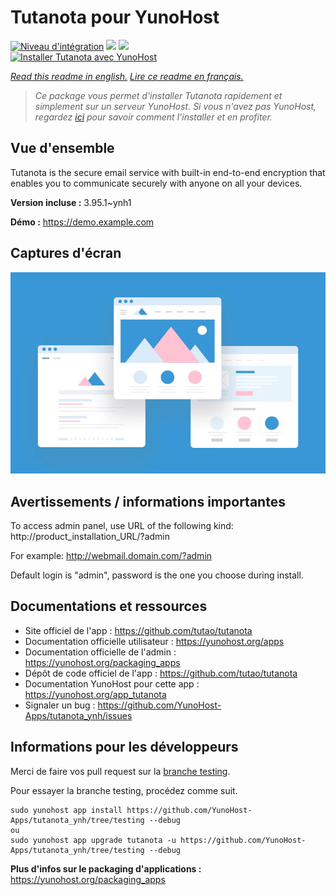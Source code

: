 # Tutanota pour YunoHost

[![Niveau d'intégration](https://dash.yunohost.org/integration/tutanota.svg)](https://dash.yunohost.org/appci/app/tutanota) ![](https://ci-apps.yunohost.org/ci/badges/tutanota.status.svg) ![](https://ci-apps.yunohost.org/ci/badges/tutanota.maintain.svg)  
[![Installer Tutanota avec YunoHost](https://install-app.yunohost.org/install-with-yunohost.svg)](https://install-app.yunohost.org/?app=tutanota)

*[Read this readme in english.](./README.md)*
*[Lire ce readme en français.](./README_fr.md)*

> *Ce package vous permet d'installer Tutanota rapidement et simplement sur un serveur YunoHost.
Si vous n'avez pas YunoHost, regardez [ici](https://yunohost.org/#/install) pour savoir comment l'installer et en profiter.*

## Vue d'ensemble

Tutanota is the secure email service with built-in end-to-end encryption that enables you to communicate securely with anyone on all your devices.


**Version incluse :** 3.95.1~ynh1

**Démo :** https://demo.example.com

## Captures d'écran

![](./doc/screenshots/example.jpg)

## Avertissements / informations importantes

To access admin panel, use URL of the following kind: http://product_installation_URL/?admin

For example: http://webmail.domain.com/?admin

Default login is "admin", password is the one you choose during install. 

## Documentations et ressources

* Site officiel de l'app : https://github.com/tutao/tutanota
* Documentation officielle utilisateur : https://yunohost.org/apps
* Documentation officielle de l'admin : https://yunohost.org/packaging_apps
* Dépôt de code officiel de l'app : https://github.com/tutao/tutanota
* Documentation YunoHost pour cette app : https://yunohost.org/app_tutanota
* Signaler un bug : https://github.com/YunoHost-Apps/tutanota_ynh/issues

## Informations pour les développeurs

Merci de faire vos pull request sur la [branche testing](https://github.com/YunoHost-Apps/tutanota_ynh/tree/testing).

Pour essayer la branche testing, procédez comme suit.
```
sudo yunohost app install https://github.com/YunoHost-Apps/tutanota_ynh/tree/testing --debug
ou
sudo yunohost app upgrade tutanota -u https://github.com/YunoHost-Apps/tutanota_ynh/tree/testing --debug
```

**Plus d'infos sur le packaging d'applications :** https://yunohost.org/packaging_apps